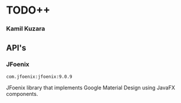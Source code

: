 # TODO++
### Kamil Kuzara

## API's
### JFoenix

`com.jfoenix:jfoenix:9.0.9`

JFoenix library that implements Google Material Design using JavaFX components.
